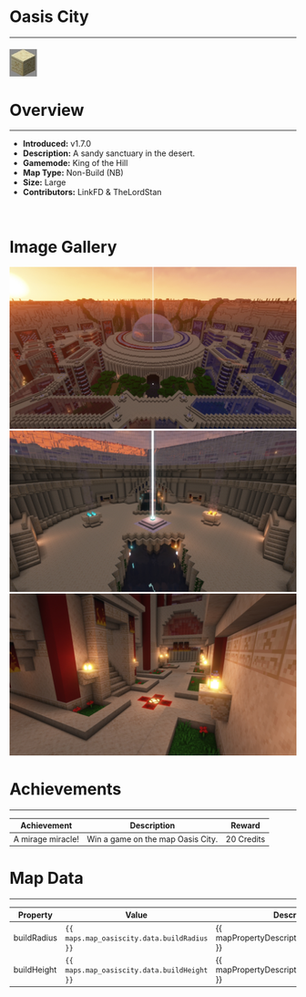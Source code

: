 # Oasis City

***

#### ![oasiscityicon](../assets/icons/oasiscity-icon.jpg)

# Overview
***
- **Introduced:** v1.7.0
- **Description:** A sandy sanctuary in the desert.
- **Gamemode:** King of the Hill
- **Map Type:** Non-Build (NB)
- **Size:** Large
- **Contributors:** LinkFD & TheLordStan

<br />  

# Image Gallery
![Oasis City - Overview](../assets/maps/oasis/oasiscity-overview.jpg '')
![Oasis City - Beacon](../assets/maps/oasis/oasiscity-beacon.jpg '')
![Oasis City - Spawn](../assets/maps/oasis/oasiscity-spawn.jpg '')

# Achievements
***

| Achievement | Description | Reward |
| ----- | ----- | ------ |
| A mirage miracle! | Win a game on the map Oasis City. | 20 Credits |



# Map Data
***

| Property | Value | Description |
| ----------- | ----------- | ------ |
| buildRadius |`{{ maps.map_oasiscity.data.buildRadius }}`| {{ mapPropertyDescriptions.buildRadius.koth }} |
| buildHeight |`{{ maps.map_oasiscity.data.buildHeight }}`| {{ mapPropertyDescriptions.buildHeight.koth }} |